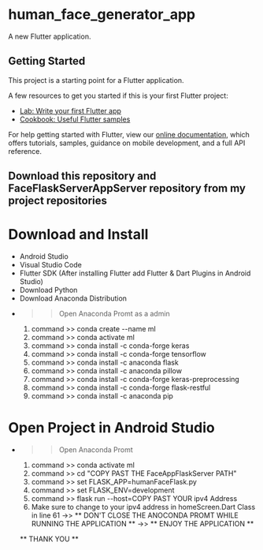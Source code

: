 # human_face_generator_app

A new Flutter application.

## Getting Started

This project is a starting point for a Flutter application.

A few resources to get you started if this is your first Flutter project:

- [Lab: Write your first Flutter app](https://flutter.dev/docs/get-started/codelab)
- [Cookbook: Useful Flutter samples](https://flutter.dev/docs/cookbook)

For help getting started with Flutter, view our
[online documentation](https://flutter.dev/docs), which offers tutorials,
samples, guidance on mobile development, and a full API reference.

## Download this repository and FaceFlaskServerAppServer repository from my project repositories

# Download and Install
- Android Studio
- Visual Studio Code 
- Flutter SDK (After installing Flutter add Flutter & Dart Plugins in Android Studio)
- Download Python
- Download Anaconda Distribution
- >> Open Anaconda Promt as a admin
    1) command >> conda create --name ml
    2) command >> conda activate ml
    3) command >> conda install -c conda-forge keras
    4) command >> conda install -c conda-forge tensorflow
    5) command >> conda install -c anaconda flask
    6) command >> conda install -c anaconda pillow
    7) command >> conda install -c conda-forge keras-preprocessing
    8) command >> conda install -c conda-forge flask-restful
    9) command >> conda install -c anaconda pip

# Open Project in Android Studio
- >> Open Anaconda Promt
    1) command >> conda activate ml
    2) command >> cd "COPY PAST THE FaceAppFlaskServer PATH"
    3) command >> set FLASK_APP=humanFaceFlask.py
    4) command >> set FLASK_ENV=development
    5) command >> flask run --host=COPY PAST YOUR ipv4 Address
    6) Make sure to change to your ipv4 address in homeScreen.Dart Class in line 61
    ->> ** DON'T CLOSE THE ANOCONDA PROMT WHILE RUNNING THE APPLICATION **
    ->> ** ENJOY THE APPLICATION **
     
     ** THANK YOU **

